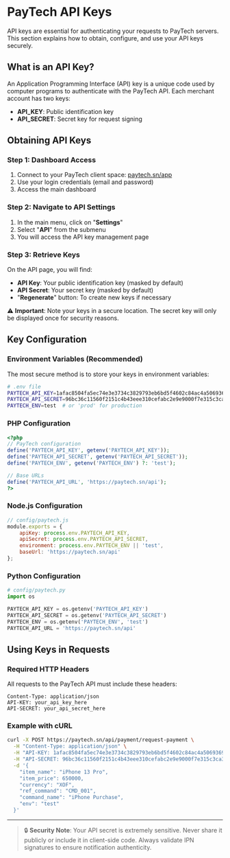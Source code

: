 # PayTech API Keys

API keys are essential for authenticating your requests to PayTech servers. This section explains how to obtain, configure, and use your API keys securely.

## What is an API Key?

An Application Programming Interface (API) key is a unique code used by computer programs to authenticate with the PayTech API. Each merchant account has two keys:

- **API_KEY**: Public identification key
- **API_SECRET**: Secret key for request signing

## Obtaining API Keys

### Step 1: Dashboard Access

1. Connect to your PayTech client space: [paytech.sn/app](https://paytech.sn/app)
2. Use your login credentials (email and password)
3. Access the main dashboard

### Step 2: Navigate to API Settings

1. In the main menu, click on "**Settings**"
2. Select "**API**" from the submenu
3. You will access the API key management page

### Step 3: Retrieve Keys

On the API page, you will find:

- **API Key**: Your public identification key (masked by default)
- **API Secret**: Your secret key (masked by default)
- "**Regenerate**" button: To create new keys if necessary

⚠️ **Important**: Note your keys in a secure location. The secret key will only be displayed once for security reasons.

## Key Configuration

### Environment Variables (Recommended)

The most secure method is to store your keys in environment variables:

```bash
# .env file
PAYTECH_API_KEY=1afac8504fa5ec74e3e3734c3829793eb6bd5f4602c84ac4a50693698129150e
PAYTECH_API_SECRET=96bc36c11560f2151c4b43eee310cefabc2e9e9000f7e315c3ca3d279e3f98ac
PAYTECH_ENV=test  # or 'prod' for production
```

### PHP Configuration

```php
<?php
// PayTech configuration
define('PAYTECH_API_KEY', getenv('PAYTECH_API_KEY'));
define('PAYTECH_API_SECRET', getenv('PAYTECH_API_SECRET'));
define('PAYTECH_ENV', getenv('PAYTECH_ENV') ?: 'test');

// Base URLs
define('PAYTECH_API_URL', 'https://paytech.sn/api');
?>
```

### Node.js Configuration

```javascript
// config/paytech.js
module.exports = {
    apiKey: process.env.PAYTECH_API_KEY,
    apiSecret: process.env.PAYTECH_API_SECRET,
    environment: process.env.PAYTECH_ENV || 'test',
    baseUrl: 'https://paytech.sn/api'
};
```

### Python Configuration

```python
# config/paytech.py
import os

PAYTECH_API_KEY = os.getenv('PAYTECH_API_KEY')
PAYTECH_API_SECRET = os.getenv('PAYTECH_API_SECRET')
PAYTECH_ENV = os.getenv('PAYTECH_ENV', 'test')
PAYTECH_API_URL = 'https://paytech.sn/api'
```

## Using Keys in Requests

### Required HTTP Headers

All requests to the PayTech API must include these headers:

```http
Content-Type: application/json
API-KEY: your_api_key_here
API-SECRET: your_api_secret_here
```

### Example with cURL

```bash
curl -X POST https://paytech.sn/api/payment/request-payment \
  -H "Content-Type: application/json" \
  -H "API-KEY: 1afac8504fa5ec74e3e3734c3829793eb6bd5f4602c84ac4a50693698129150e" \
  -H "API-SECRET: 96bc36c11560f2151c4b43eee310cefabc2e9e9000f7e315c3ca3d279e3f98ac" \
  -d '{
    "item_name": "iPhone 13 Pro",
    "item_price": 650000,
    "currency": "XOF",
    "ref_command": "CMD_001",
    "command_name": "iPhone Purchase",
    "env": "test"
  }'
```

---

> 🔒 **Security Note**: Your API secret is extremely sensitive. Never share it publicly or include it in client-side code. Always validate IPN signatures to ensure notification authenticity.

